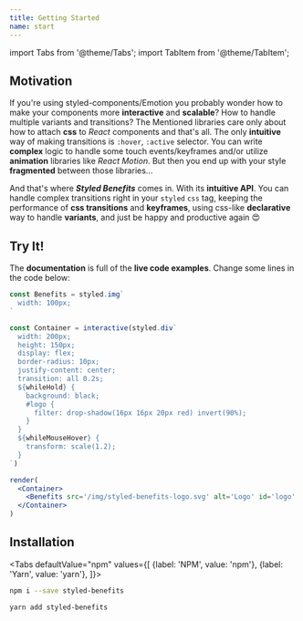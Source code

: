 ```yaml
---
title: Getting Started
name: start
---
```


import Tabs from '@theme/Tabs';
import TabItem from '@theme/TabItem';

## Motivation

If you're using styled-components/Emotion you probably wonder how to make your components more **interactive** and **scalable**? How to handle multiple variants and transitions? The Mentioned libraries care only about how to attach **css** to _React_ components and that's all. The only **intuitive** way of making transitions is `:hover`, `:active` selector. You can write **complex** logic to handle some touch events/keyframes and/or utilize **animation** libraries like _React Motion_. But then you end up with your style **fragmented** between those libraries...

And that's where **_Styled Benefits_** comes in. With its **intuitive API**. You can handle complex transitions right in your `styled` `css` tag, keeping the performance of **css transitions** and **keyframes**, using css-like **declarative** way to handle **variants**, and just be happy and productive again 😍

## Try It!

The **documentation** is full of the **live code examples**. Change some lines in the code below:

```jsx live
const Benefits = styled.img`
  width: 100px;
`

const Container = interactive(styled.div`
  width: 200px;
  height: 150px;
  display: flex;
  border-radius: 10px;
  justify-content: center;
  transition: all 0.2s;
  ${whileHold} {
    background: black;
    #logo {
      filter: drop-shadow(16px 16px 20px red) invert(90%);
    }
  }
  ${whileMouseHover} {
    transform: scale(1.2);
  }
`)

render(
  <Container>
    <Benefits src='/img/styled-benefits-logo.svg' alt='Logo' id='logo' />
  </Container>
)
```

## Installation

<Tabs
defaultValue="npm"
values={[
{label: 'NPM', value: 'npm'},
{label: 'Yarn', value: 'yarn'},
]}>
<TabItem value="npm">

```sh
npm i --save styled-benefits
```

</TabItem>
<TabItem value="yarn">

```sh
yarn add styled-benefits
```

</TabItem>
</Tabs>
